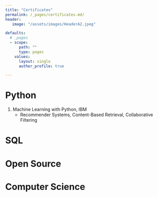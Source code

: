 ```yaml
---
title: "Certificates"
permalink: /_pages/certificates.md/
header:
   image: "/assets/images/HeaderA2.jpeg"

defaults:
  # _pages
  - scope:
      path: ""
      type: pages
    values:
      layout: single
      author_profile: true

---
```


# Python
1. Machine Learning with Python, IBM
   - Recommender Systems, Content-Based Retrieval, Collaborative Filtering

# SQL


# Open Source


# Computer Science

